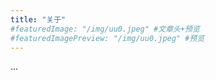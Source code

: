```yaml
---
title: "关于"
#featuredImage: "/img/uu0.jpeg" #文章头+预览
#featuredImagePreview: "/img/uu0.jpeg" #预览
---
```


...